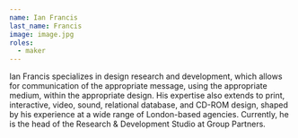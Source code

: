 ```yaml
---
name: Ian Francis
last_name: Francis
image: image.jpg
roles:
  - maker
---
```

Ian Francis specializes in design research and development, which allows for communication of the appropriate message, using the appropriate medium, within the appropriate design. His expertise also extends to print, interactive, video, sound, relational database, and CD-ROM design, shaped by his experience at a wide range of London-based agencies. Currently, he is the head of the Research & Development Studio at Group Partners.
